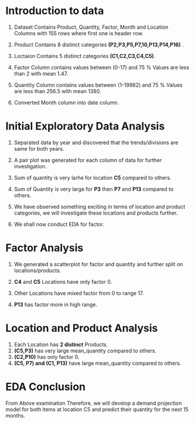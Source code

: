 # Introduction to data

1. Dataset Contains Product, Quantity, Factor, Month and Location Columns with 155 rows where first one is header row.

2. Product Contains 8 distinct categories **(P2,P3,P5,P7,10,P13,P14,P16)**  . 

3. Loctaion Contains 5 distinct categories **(C1,C2,C3,C4,C5)**.

4. Factor Column contains values between (0-17) and 75 % Values are less than 2 with mean 1.47.

5. Quantity Column contains values between (1-19982) and 75 % Values are less than 256.5 with mean 1380.

6. Converted Month column into date column.

# Initial Exploratory Data Analysis

1. Separated data by year and discovered that the trends/divisions are same for both years.

2. A  pair plot was generated for each column of data for further investigation.

3. Sum of quantity is very larhe for location **C5** compared to others.

4. Sum of Quantity is very large for **P3** then **P7** and **P13** compared to others.

5. We have observed something exciting in terms of location and product categories, we will investigate these locations and products further.

6. We shall now conduct EDA for factor.

# Factor Analysis

1. We generated a scatterplot for factor and quantity and further split on locations/products.

2. **C4** and **C5** Locations have only factor 0.

3. Other Locations have mixed factor from 0 to range 17.

4. **P13** has factor more in high range.

# Location and Product Analysis

1.   Each Location has **2 distinct** Products.
2.   **(C5,P3)** has very large mean_quantity compared to others.
3.   **(C2,P10)** has only factor 0.
4.   **(C5, P7) and (C1, P13)** have large mean_quantity compared to others.

# EDA Conclusion
From Above examination Therefore, we will develop a demand projection model for both items at location C5 and predict their quantity for the next 15 months.
